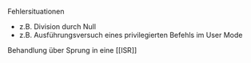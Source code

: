 Fehlersituationen
- z.B. Division durch Null 
- z.B. Ausführungsversuch eines privilegierten Befehls im User Mode

Behandlung über Sprung in eine [[ISR]]